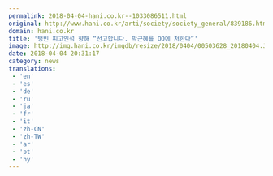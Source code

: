 ```yaml
---
permalink: 2018-04-04-hani.co.kr--1033086511.html
original: http://www.hani.co.kr/arti/society/society_general/839186.html
domain: hani.co.kr
title: '텅빈 피고인석 향해 “선고합니다. 박근혜를 OO에 처한다”'
image: http://img.hani.co.kr/imgdb/resize/2018/0404/00503628_20180404.JPG
date: 2018-04-04 20:31:17
category: news
translations: 
 - 'en'
 - 'es'
 - 'de'
 - 'ru'
 - 'ja'
 - 'fr'
 - 'it'
 - 'zh-CN'
 - 'zh-TW'
 - 'ar'
 - 'pt'
 - 'hy'
---
```


